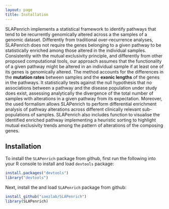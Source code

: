 ```yaml
---
layout: page
title: Installation
---
```




SLAPenrich implements a statistical framework to identify pathways that tend to be recurrently genomically altered across a the samples of a genomic dataset. Differently from traditional over-recurrence analyses, SLAPenrich does not require the genes belonging to a given pathway to be statistically enriched among those altered in the individual samples. Consistently with the mutual exclusivity principle, and differently from other proposed computational tools, our approach assumes that the functionality of a given pathway might be altered in an individual sample if at least one of its genes is genomically altered. The method accounts for the differences in the **mutation rates** between samples and the **exonic lengths** of the genes in the pathways. It statistically tests against the null hypothesis that no associations between a pathway and the disease population under study does exist, assessing analytically the divergence of the total number of samples with alterations in a given pathway from its expectation. Moreover, the used formalism allows SLAPenrich to perform differential enrichment analysis of pathway alterations across different clinically relevant sub-populations of samples. SLAPenrich also includes function to visualise the identified enriched pathway implementing a heuristic sorting to highlight mutual exclusivity trends among the pattern of alterations of the composing genes.



## Installation

To install the `SLAPenrich` package from github, first run the following into your R console to install and load `devtools` package:

```r
install.packages("devtools")
library("devtools")
```

Next, install the and load `SLAPenrich` package from github:

```r
install_github("saezlab/SLAPenrich")
library(SLAPenrich)
```
